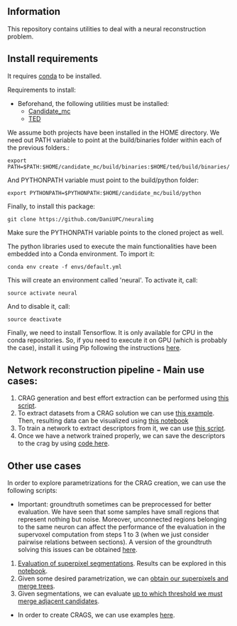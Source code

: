 ## Information

This repository contains utilities to deal with a neural reconstruction problem.

## Install requirements

It requires [conda](http://conda.pydata.org/miniconda.html) to be installed.

Requirements to install:

- Beforehand, the following utilities must be installed:
  - [Candidate_mc](https://github.com/DaniUPC/candidate_mc)
  - [TED](https://github.com/DaniUPC/ted)

We assume both projects have been installed in the HOME directory.
We need out PATH variable to point at the build/binaries folder within each of the previous folders.:

```
export PATH=$PATH:$HOME/candidate_mc/build/binaries:$HOME/ted/build/binaries/
```

And PYTHONPATH variable must point to the build/python folder:

```
export PYTHONPATH=$PYTHONPATH:$HOME/candidate_mc/build/python
```

Finally, to install this package:

```
git clone https://github.com/DaniUPC/neuralimg
```

Make sure the PYTHONPATH variable points to the cloned project as well.

The python libraries used to execute the main functionalities have been embedded into a Conda environment. To import it:

```
conda env create -f envs/default.yml
```

This will create an environment called 'neural'. To activate it, call:

```
source activate neural
```

And to disable it, call:

```
source deactivate
```

Finally, we need to install Tensorflow. It is only available for CPU in the conda repositories. So, if you need 
to execute it on GPU (which is probably the case), install it using Pip following the instructions [here](https://www.tensorflow.org/versions/r0.11/get_started/os_setup.html#pip-installation).

## Network reconstruction pipeline - Main use cases:

1. CRAG generation and best effort extraction can be performed using [this script](https://github.com/DaniUPC/neuralimg/blob/master/examples/segment_and_crag.py).
2. To extract datasets from a CRAG solution we can use [this example](https://github.com/DaniUPC/neuralimg/blob/master/examples/create_dataset.py). Then, resulting data can be visualized using [this notebook](https://github.com/DaniUPC/neuralimg/blob/master/notebooks/dataset_visualization.ipynb)
3. To train a network to extract descriptors from it, we can use [this script](https://github.com/DaniUPC/neuralimg/blob/master/examples/launch_network.py).
4. Once we have a network trained properly, we can save the descriptors to the crag by using [code here](https://github.com/DaniUPC/neuralimg/blob/master/examples/test_features.py).

## Other use cases

In order to explore parametrizations for the CRAG creation, we can use the following scripts:

- Important: groundtruth sometimes can be preprocessed for better evaluation. We have seen that some samples have small regions that represent nothing but noise. Moreover, unconnected regions belonging to the same neuron can affect the performance of the evaluation in the supervoxel computation from steps 1 to 3 (when we just consider pairwise relations between sections). A version of the groundtruth solving this issues can be obtained [here](https://github.com/DaniUPC/neuralimg/blob/master/examples/unconn_and_remove_holes.py).

1. [Evaluation of superpixel segmentations](https://github.com/DaniUPC/neuralimg/blob/master/examples/evaluate_grid.py). Results can be explored in this [notebook](https://github.com/DaniUPC/neuralimg/blob/master/notebooks/grid_analysis.ipynb).
2. Given some desired parametrization, we can [obtain our superpixels and merge trees](https://github.com/DaniUPC/neuralimg/blob/master/examples/segment_data.py).
3. Given segmentations, we can evaluate [up to which threshold we must merge adjacent candidates](https://github.com/DaniUPC/neuralimg/blob/master/examples/evaluate_merges.py).
- In order to create CRAGS, we can use examples [here](https://github.com/DaniUPC/neuralimg/blob/master/examples/crag_gen_examples.py).


